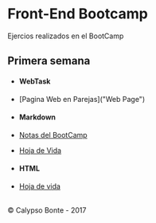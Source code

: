# Front-End Bootcamp

Ejercios realizados en el BootCamp 

## Primera semana

* #### WebTask
 * [Pagina Web en Parejas]("Web Page")<!--Flata relizar la pagina-->


* #### Markdown
 * [Notas del BootCamp](bootcamp-notes.md "BootCamp Notes")
 * [Hoja de Vida](curriculum-vitae.md "Curriculum Vitae")

* #### HTML
 * [Hoja de vida](index.html "Curriculum Vitae")



<br />
&copy;
Calypso Bonte  - 2017
